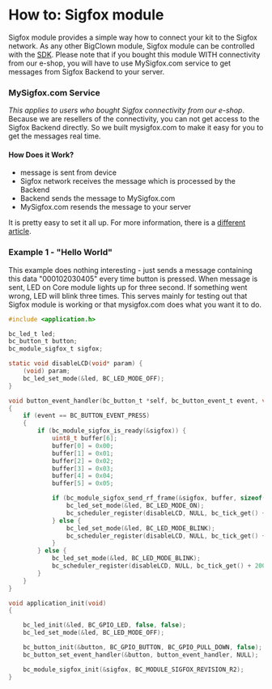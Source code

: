 # How to: Sigfox module

Sigfox module provides a simple way how to connect your kit to the Sigfox network. As any other BigClown module, Sigfox module can be controlled with the [SDK](https://sdk.bigclown.com/group__bc__module__sigfox.html). Please note that if you bought this module WITH connectivity from our e-shop, you will have to use MySigfox.com service to get messages from Sigfox Backend to your server.

### MySigfox.com Service <a id="mysigfox-com-service"></a>

_This applies to users who bought Sigfox connectivity from our e-shop_. Because we are resellers of the connectivity, you can not get access to the Sigfox Backend directly. So we built mysigfox.com to make it easy for you to get the messages real time.

#### How Does it Work? <a id="how-does-it-work"></a>

* message is sent from device
* Sigfox network receives the message which is processed by the Backend
* Backend sends the message to MySigfox.com
* MySigfox.com resends the message to your server

It is pretty easy to set it all up. For more information, there is a [different article](https://www.bigclown.com/doc/tutorials/mysigfox-com-service/).

### Example 1 - "Hello World" <a id="example-1-hello-world"></a>

This example does nothing interesting - just sends a message containing this data "000102030405" every time button is pressed. When message is sent, LED on Core module lights up for three second. If something went wrong, LED will blink three times. This serves mainly for testing out that Sigfox module is working or that mysigfox.com does what you want it to do.

```c
#include <application.h>

bc_led_t led;
bc_button_t button;
bc_module_sigfox_t sigfox;

static void disableLCD(void* param) {
    (void) param;
    bc_led_set_mode(&led, BC_LED_MODE_OFF);
}

void button_event_handler(bc_button_t *self, bc_button_event_t event, void *event_param)
{
    if (event == BC_BUTTON_EVENT_PRESS)
    {
        if (bc_module_sigfox_is_ready(&sigfox)) {
            uint8_t buffer[6];
            buffer[0] = 0x00;
            buffer[1] = 0x01;
            buffer[2] = 0x02;
            buffer[3] = 0x03;
            buffer[4] = 0x04;
            buffer[5] = 0x05;

            if (bc_module_sigfox_send_rf_frame(&sigfox, buffer, sizeof(buffer))) {
                bc_led_set_mode(&led, BC_LED_MODE_ON);
                bc_scheduler_register(disableLCD, NULL, bc_tick_get() + 3000);
            } else {
                bc_led_set_mode(&led, BC_LED_MODE_BLINK);
                bc_scheduler_register(disableLCD, NULL, bc_tick_get() + 2000);
            }
        } else {
            bc_led_set_mode(&led, BC_LED_MODE_BLINK);
            bc_scheduler_register(disableLCD, NULL, bc_tick_get() + 2000);
        }
    }
}

void application_init(void)
{

    bc_led_init(&led, BC_GPIO_LED, false, false);
    bc_led_set_mode(&led, BC_LED_MODE_OFF);

    bc_button_init(&button, BC_GPIO_BUTTON, BC_GPIO_PULL_DOWN, false);
    bc_button_set_event_handler(&button, button_event_handler, NULL);

    bc_module_sigfox_init(&sigfox, BC_MODULE_SIGFOX_REVISION_R2);
}
```

